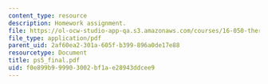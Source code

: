 ```yaml
---
content_type: resource
description: Homework assignment.
file: https://ol-ocw-studio-app-qa.s3.amazonaws.com/courses/16-050-thermal-energy-fall-2002/f0e899b999903002bf1ae28943ddcee9_ps5_final.pdf
file_type: application/pdf
parent_uid: 2af60ea2-301a-605f-b399-896a0de17e88
resourcetype: Document
title: ps5_final.pdf
uid: f0e899b9-9990-3002-bf1a-e28943ddcee9
---
```


